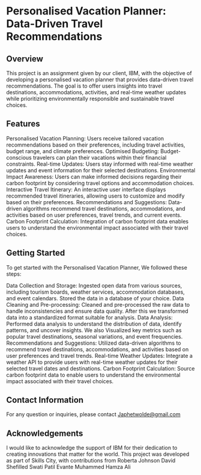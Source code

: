 # Personalised Vacation Planner: Data-Driven Travel Recommendations
## Overview
This project is an assignment given by our client, IBM, with the objective of developing a personalised vacation planner that provides data-driven travel recommendations. The goal is to offer users insights into travel destinations, accommodations, activities, and real-time weather updates while prioritizing environmentally responsible and sustainable travel choices.

## Features
Personalised Vacation Planning: Users receive tailored vacation recommendations based on their preferences, including travel activities, budget range, and climate preferences.
Optimised Budgeting: Budget-conscious travelers can plan their vacations within their financial constraints.
Real-time Updates: Users stay informed with real-time weather updates and event information for their selected destinations.
Environmental Impact Awareness: Users can make informed decisions regarding their carbon footprint by considering travel options and accommodation choices.
Interactive Travel Itinerary: An interactive user interface displays recommended travel itineraries, allowing users to customize and modify based on their preferences.
Recommendations and Suggestions: Data-driven algorithms recommend travel destinations, accommodations, and activities based on user preferences, travel trends, and current events.
Carbon Footprint Calculation: Integration of carbon footprint data enables users to understand the environmental impact associated with their travel choices.
## Getting Started
To get started with the Personalised Vacation Planner, We followed these steps:

Data Collection and Storage: Ingested open data from various sources, including tourism boards, weather services, accommodation databases, and event calendars. Stored the data in a database of your choice.
Data Cleaning and Pre-processing: Cleaned and pre-processed the raw data to handle inconsistencies and ensure data quality. After this we transformed data into a standardized format suitable for analysis.
Data Analysis: Performed data analysis to understand the distribution of data, identify patterns, and uncover insights. We also Visualized key metrics such as popular travel destinations, seasonal variations, and event frequencies.
Recommendations and Suggestions: Utilized data-driven algorithms to recommend travel destinations, accommodations, and activities based on user preferences and travel trends.
Real-time Weather Updates: Integrate a weather API to provide users with real-time weather updates for their selected travel dates and destinations.
Carbon Footprint Calculation: Source carbon footprint data to enable users to understand the environmental impact associated with their travel choices.

## Contact Information
For any question or inquiries,  please contact Japhetwolde@gmail.com

## Acknowledgements
I would like to acknowledge the support of IBM for their dedication to creating innovations that matter for the world. This project was developed as part of Skills City, with contributions from 
Roberta Johnson
David Shefilled
Swati Patil
Evante
Muhammed Hamza Ali
